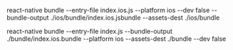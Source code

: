 
react-native bundle --entry-file index.ios.js --platform ios --dev false --bundle-output ./ios/bundle/index.ios.jsbundle --assets-dest ./ios/bundle

react-native bundle --entry-file index.js --bundle-output ./bundle/index.ios.bundle --platform ios --assets-dest ./bundle --dev false